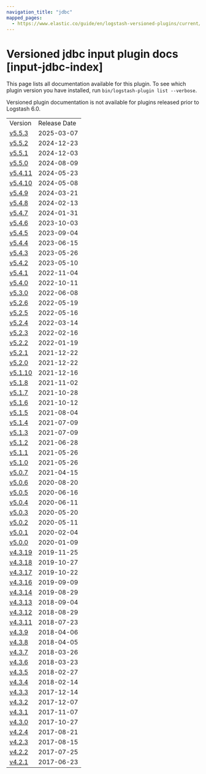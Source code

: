 ```yaml
---
navigation_title: "jdbc"
mapped_pages:
  - https://www.elastic.co/guide/en/logstash-versioned-plugins/current/input-jdbc-index.html
---
```


# Versioned jdbc input plugin docs [input-jdbc-index]

This page lists all documentation available for this plugin. To see which plugin version you have installed, run `bin/logstash-plugin list --verbose`.

Versioned plugin documentation is not available for plugins released prior to Logstash 6.0.

| | |
| :- | :- |
| Version | Release Date |
| [v5.5.3](v5-5-3-plugins-inputs-jdbc.md) | 2025-03-07 |
| [v5.5.2](v5-5-2-plugins-inputs-jdbc.md) | 2024-12-23 |
| [v5.5.1](v5-5-1-plugins-inputs-jdbc.md) | 2024-12-03 |
| [v5.5.0](v5-5-0-plugins-inputs-jdbc.md) | 2024-08-09 |
| [v5.4.11](v5-4-11-plugins-inputs-jdbc.md) | 2024-05-23 |
| [v5.4.10](v5-4-10-plugins-inputs-jdbc.md) | 2024-05-08 |
| [v5.4.9](v5-4-9-plugins-inputs-jdbc.md) | 2024-03-21 |
| [v5.4.8](v5-4-8-plugins-inputs-jdbc.md) | 2024-02-13 |
| [v5.4.7](v5-4-7-plugins-inputs-jdbc.md) | 2024-01-31 |
| [v5.4.6](v5-4-6-plugins-inputs-jdbc.md) | 2023-10-03 |
| [v5.4.5](v5-4-5-plugins-inputs-jdbc.md) | 2023-09-04 |
| [v5.4.4](v5-4-4-plugins-inputs-jdbc.md) | 2023-06-15 |
| [v5.4.3](v5-4-3-plugins-inputs-jdbc.md) | 2023-05-26 |
| [v5.4.2](v5-4-2-plugins-inputs-jdbc.md) | 2023-05-10 |
| [v5.4.1](v5-4-1-plugins-inputs-jdbc.md) | 2022-11-04 |
| [v5.4.0](v5-4-0-plugins-inputs-jdbc.md) | 2022-10-11 |
| [v5.3.0](v5-3-0-plugins-inputs-jdbc.md) | 2022-06-08 |
| [v5.2.6](v5-2-6-plugins-inputs-jdbc.md) | 2022-05-19 |
| [v5.2.5](v5-2-5-plugins-inputs-jdbc.md) | 2022-05-16 |
| [v5.2.4](v5-2-4-plugins-inputs-jdbc.md) | 2022-03-14 |
| [v5.2.3](v5-2-3-plugins-inputs-jdbc.md) | 2022-02-16 |
| [v5.2.2](v5-2-2-plugins-inputs-jdbc.md) | 2022-01-19 |
| [v5.2.1](v5-2-1-plugins-inputs-jdbc.md) | 2021-12-22 |
| [v5.2.0](v5-2-0-plugins-inputs-jdbc.md) | 2021-12-22 |
| [v5.1.10](v5-1-10-plugins-inputs-jdbc.md) | 2021-12-16 |
| [v5.1.8](v5-1-8-plugins-inputs-jdbc.md) | 2021-11-02 |
| [v5.1.7](v5-1-7-plugins-inputs-jdbc.md) | 2021-10-28 |
| [v5.1.6](v5-1-6-plugins-inputs-jdbc.md) | 2021-10-12 |
| [v5.1.5](v5-1-5-plugins-inputs-jdbc.md) | 2021-08-04 |
| [v5.1.4](v5-1-4-plugins-inputs-jdbc.md) | 2021-07-09 |
| [v5.1.3](v5-1-3-plugins-inputs-jdbc.md) | 2021-07-09 |
| [v5.1.2](v5-1-2-plugins-inputs-jdbc.md) | 2021-06-28 |
| [v5.1.1](v5-1-1-plugins-inputs-jdbc.md) | 2021-05-26 |
| [v5.1.0](v5-1-0-plugins-inputs-jdbc.md) | 2021-05-26 |
| [v5.0.7](v5-0-7-plugins-inputs-jdbc.md) | 2021-04-15 |
| [v5.0.6](v5-0-6-plugins-inputs-jdbc.md) | 2020-08-20 |
| [v5.0.5](v5-0-5-plugins-inputs-jdbc.md) | 2020-06-16 |
| [v5.0.4](v5-0-4-plugins-inputs-jdbc.md) | 2020-06-11 |
| [v5.0.3](v5-0-3-plugins-inputs-jdbc.md) | 2020-05-20 |
| [v5.0.2](v5-0-2-plugins-inputs-jdbc.md) | 2020-05-11 |
| [v5.0.1](v5-0-1-plugins-inputs-jdbc.md) | 2020-02-04 |
| [v5.0.0](v5-0-0-plugins-inputs-jdbc.md) | 2020-01-09 |
| [v4.3.19](v4-3-19-plugins-inputs-jdbc.md) | 2019-11-25 |
| [v4.3.18](v4-3-18-plugins-inputs-jdbc.md) | 2019-10-27 |
| [v4.3.17](v4-3-17-plugins-inputs-jdbc.md) | 2019-10-22 |
| [v4.3.16](v4-3-16-plugins-inputs-jdbc.md) | 2019-09-09 |
| [v4.3.14](v4-3-14-plugins-inputs-jdbc.md) | 2019-08-29 |
| [v4.3.13](v4-3-13-plugins-inputs-jdbc.md) | 2018-09-04 |
| [v4.3.12](v4-3-12-plugins-inputs-jdbc.md) | 2018-08-29 |
| [v4.3.11](v4-3-11-plugins-inputs-jdbc.md) | 2018-07-23 |
| [v4.3.9](v4-3-9-plugins-inputs-jdbc.md) | 2018-04-06 |
| [v4.3.8](v4-3-8-plugins-inputs-jdbc.md) | 2018-04-05 |
| [v4.3.7](v4-3-7-plugins-inputs-jdbc.md) | 2018-03-26 |
| [v4.3.6](v4-3-6-plugins-inputs-jdbc.md) | 2018-03-23 |
| [v4.3.5](v4-3-5-plugins-inputs-jdbc.md) | 2018-02-27 |
| [v4.3.4](v4-3-4-plugins-inputs-jdbc.md) | 2018-02-14 |
| [v4.3.3](v4-3-3-plugins-inputs-jdbc.md) | 2017-12-14 |
| [v4.3.2](v4-3-2-plugins-inputs-jdbc.md) | 2017-12-07 |
| [v4.3.1](v4-3-1-plugins-inputs-jdbc.md) | 2017-11-07 |
| [v4.3.0](v4-3-0-plugins-inputs-jdbc.md) | 2017-10-27 |
| [v4.2.4](v4-2-4-plugins-inputs-jdbc.md) | 2017-08-21 |
| [v4.2.3](v4-2-3-plugins-inputs-jdbc.md) | 2017-08-15 |
| [v4.2.2](v4-2-2-plugins-inputs-jdbc.md) | 2017-07-25 |
| [v4.2.1](v4-2-1-plugins-inputs-jdbc.md) | 2017-06-23 |

